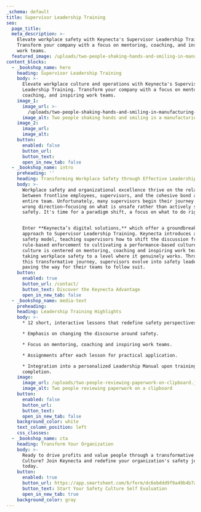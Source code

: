 ```yaml
---
_schema: default
title: Supervisor Leadership Training
seo:
  page_title:
  meta_description: >-
    Elevate workplace safety with Keynecta's Supervisor Leadership Training.
    Transform your company with a focus on mentoring, coaching, and inspiring
    work teams.
  featured_image: /uploads/two-people-shaking-hands-and-smiling-in-manufacturing-plant-1.jpg
content_blocks:
  - _bookshop_name: hero
    heading: Supervisor Leadership Training
    body: >-
      Elevate workplace culture and operations with Keynecta's Supervisor
      Leadership Training. Transform your company with a focus on mentoring,
      coaching, and inspiring work teams.
    image_1:
      image_url: >-
        /uploads/two-people-shaking-hands-and-smiling-in-manufacturing-plant-1.jpg
      image_alt: Two people shaking hands and smiling in a manufacturing environment
    image_2:
      image_url:
      image_alt:
    button:
      enabled: false
      button_url:
      button_text:
      open_in_new_tab: false
  - _bookshop_name: intro
    preheading: ''
    heading: Transforming Workplace Safety through Effective Leadership
    body: >-
      Workplace safety and organizational excellence thrive on the relationship
      between frontline employees, supervisors, and the cohesive bond among the
      entire team. Unfortunately, many supervisors begin their journey in the
      wrong direction—focusing on what is unsafe rather than actively seeking
      safety. It's time for a paradigm shift, a focus on what to do right!


      Enter **Keynecta’s digital solutions,** which offer a groundbreaking
      approach to Supervisor Leadership Training. Keynecta introduces a new
      safety model, teaching supervisors how to shift the discussion from
      rule-based enforcement to cultivating a performance-based culture. This
      culture is centered on mentoring, coaching and inspiring work teams,
      taking workplace safety to a level where it genuinely works. Throughout
      this transformative journey, supervisors evolve into safety leaders,
      paving the way for their teams to follow suit.
    button:
      enabled: true
      button_url: /contact/
      button_text: Discover the Keynecta Advantage
      open_in_new_tab: false
  - _bookshop_name: media-text
    preheading:
    heading: Leadership Training Highlights
    body: >-
      * 12 short, interactive lessons that redefine safety perspectives.

      * Emphasis on changing the discourse around safety.

      * Focus on mentoring, coaching and inspiring work teams.

      * Assignments after each lesson for practical application.

      * Integration into a personalized Leadership Manual upon training
      completion.
    image:
      image_url: /uploads/two-people-reviewing-paperwork-on-clipboard.jpg
      image_alt: Two people reviewing paperwork on a clipboard
    button:
      enabled: false
      button_url:
      button_text:
      open_in_new_tab: false
    background_color: white
    text_column_position: left
    css_classes:
  - _bookshop_name: cta
    heading: Transform Your Organization
    body: >-
      Ready to drive profits and value people through a transformative Safety
      Culture? Join Keynecta and redefine your organization's safety journey
      today.
    button:
      enabled: true
      button_url: https://app.smartsheet.com/b/form/dc6ebddd9f9a49b4b7a87e7d705fa150
      button_text: Start Your Safety Culture Self Evaluation
      open_in_new_tab: true
    background_color: gray
---
```


